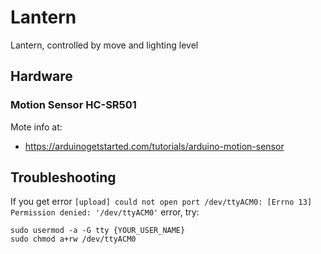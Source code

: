 # Lantern

Lantern, controlled by move and lighting level

## Hardware

### Motion Sensor HC-SR501

Mote info at: 
* https://arduinogetstarted.com/tutorials/arduino-motion-sensor

## Troubleshooting
If you get error `[upload] could not open port /dev/ttyACM0: [Errno 13] Permission denied: '/dev/ttyACM0'` error, try:

```
sudo usermod -a -G tty {YOUR_USER_NAME}
sudo chmod a+rw /dev/ttyACM0
```
